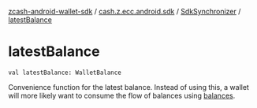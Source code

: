 [zcash-android-wallet-sdk](../../index.md) / [cash.z.ecc.android.sdk](../index.md) / [SdkSynchronizer](index.md) / [latestBalance](./latest-balance.md)

# latestBalance

`val latestBalance: WalletBalance`

Convenience function for the latest balance. Instead of using this, a wallet will more likely
want to consume the flow of balances using [balances](balances.md).


